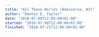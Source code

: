 ```yaml
---
title: "All These Worlds (Bobiverse, #3)"
author: "Dennis E. Taylor"
date: "2018-07-08T12:00:00+02:00"
started: "2018-07-08T12:00:00+02:00"
finished: "2018-07-21T12:00:00+02:00"
---
```

